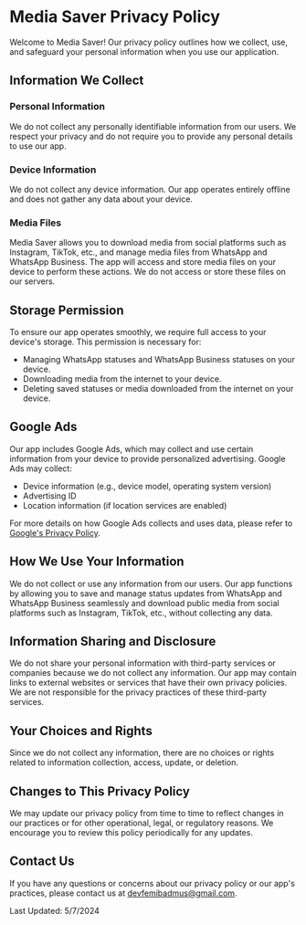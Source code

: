 # Media Saver Privacy Policy

Welcome to Media Saver! Our privacy policy outlines how we collect, use, and safeguard your personal information when you use our application.

## Information We Collect

### Personal Information
We do not collect any personally identifiable information from our users. We respect your privacy and do not require you to provide any personal details to use our app.

### Device Information
We do not collect any device information. Our app operates entirely offline and does not gather any data about your device.

### Media Files
Media Saver allows you to download media from social platforms such as Instagram, TikTok, etc., and manage media files from WhatsApp and WhatsApp Business. The app will access and store media files on your device to perform these actions. We do not access or store these files on our servers.

## Storage Permission

To ensure our app operates smoothly, we require full access to your device's storage. This permission is necessary for:

- Managing WhatsApp statuses and WhatsApp Business statuses on your device.
- Downloading media from the internet to your device.
- Deleting saved statuses or media downloaded from the internet on your device.

## Google Ads

Our app includes Google Ads, which may collect and use certain information from your device to provide personalized advertising. Google Ads may collect:

- Device information (e.g., device model, operating system version)
- Advertising ID
- Location information (if location services are enabled)

For more details on how Google Ads collects and uses data, please refer to [Google's Privacy Policy](https://policies.google.com/privacy).

## How We Use Your Information

We do not collect or use any information from our users. Our app functions by allowing you to save and manage status updates from WhatsApp and WhatsApp Business seamlessly and download public media from social platforms such as Instagram, TikTok, etc., without collecting any data.

## Information Sharing and Disclosure

We do not share your personal information with third-party services or companies because we do not collect any information. Our app may contain links to external websites or services that have their own privacy policies. We are not responsible for the privacy practices of these third-party services.

## Your Choices and Rights

Since we do not collect any information, there are no choices or rights related to information collection, access, update, or deletion.

## Changes to This Privacy Policy

We may update our privacy policy from time to time to reflect changes in our practices or for other operational, legal, or regulatory reasons. We encourage you to review this policy periodically for any updates.

## Contact Us

If you have any questions or concerns about our privacy policy or our app's practices, please contact us at [devfemibadmus@gmail.com](mailto:devfemibadmus@gmail.com).

Last Updated: 5/7/2024